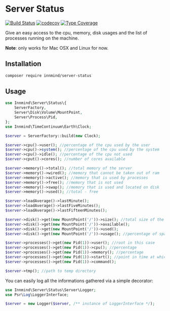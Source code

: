 # Server Status

[![Build Status](https://github.com/innmind/serverstatus/workflows/CI/badge.svg?branch=master)](https://github.com/innmind/serverstatus/actions?query=workflow%3ACI)
[![codecov](https://codecov.io/gh/innmind/serverstatus/branch/develop/graph/badge.svg)](https://codecov.io/gh/innmind/serverstatus)
[![Type Coverage](https://shepherd.dev/github/innmind/serverstatus/coverage.svg)](https://shepherd.dev/github/innmind/serverstatus)

Give an easy access to the cpu, memory, disk usages and the list of processes running on the machine.

**Note**: only works for Mac OSX and Linux for now.

## Installation

```sh
composer require innmind/server-status
```

## Usage

```php
use Innmind\Server\Status\{
    ServerFactory,
    Server\Disk\Volume\MountPoint,
    Server\Process\Pid,
};
use Innmind\TimeContinuum\Earth\Clock;

$server = ServerFactory::build(new Clock);

$server->cpu()->user(); //percentage of the cpu used by the user
$server->cpu()->system(); //percentage of the cpu used by the system
$server->cpu()->idle(); //percentage of the cpu not used
$server->cput()->cores(); //number of cores available

$server->memory()->total(); //total memory of the server
$server->memory()->wired(); //memory that cannot be taken out of ram
$server->memory()->active(); //memory that is used by processes
$server->memory()->free(); //memory that is not used
$server->memory()->swap(); //memory that is used and located on disk
$server->memory()->used(); //total - free

$server->loadAverage()->lastMinute();
$server->loadAverage()->lastFiveMinutes();
$server->loadAverage()->lastFifteenMinutes();

$server->disk()->get(new MountPoint('/'))->size(); //total size of the volume
$server->disk()->get(new MountPoint('/'))->available();
$server->disk()->get(new MountPoint('/'))->used();
$server->disk()->get(new MountPoint('/'))->usage(); //percentage of space being used

$server->processes()->get(new Pid(1))->user(); //root in this case
$server->processes()->get(new Pid(1))->cpu(); //percentage
$server->processes()->get(new Pid(1))->memory(); //percentage
$server->processes()->get(new Pid(1))->start(); //point in time at which the process started
$server->processes()->get(new Pid(1))->command();

$server->tmp(); //path to temp directory
```

You can easily log all the informations gathered via a simple decorator:

```php
use Innmind\Server\Status\Server\Logger;
use Psr\Log\LoggerInterface;

$server = new Logger($server, /** instance of LoggerInterface */);
```
